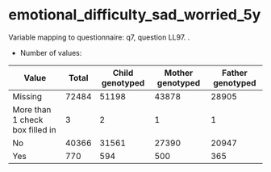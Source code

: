 # emotional_difficulty_sad_worried_5y
Variable mapping to questionnaire: q7, question LL97.
.
- Number of values:

| Value | Total | Child genotyped | Mother genotyped | Father genotyped |
| ----- | ----- | --------------- | ---------------- | ---------------- |
| Missing | 72484 | 51198 | 43878 | 28905 |
| More than 1 check box filled in | 3 | 2 | 1 |1 |
| No | 40366 | 31561 | 27390 |20947 |
| Yes | 770 | 594 | 500 |365 |



